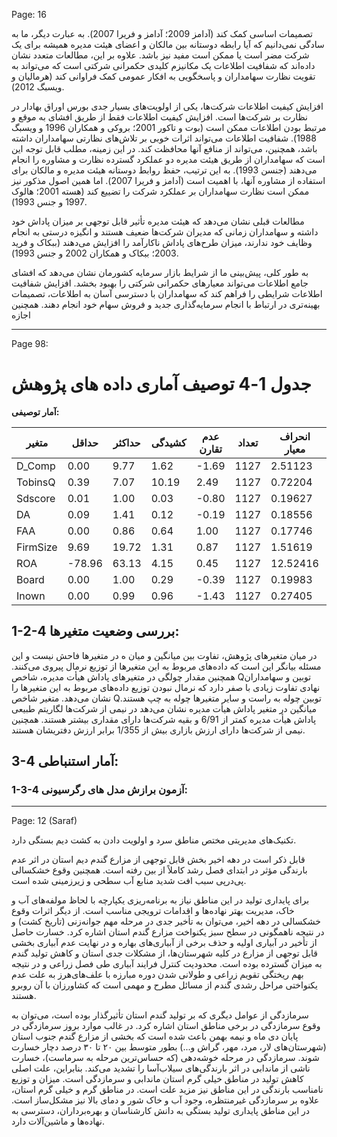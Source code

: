 Page: 16


تصمیمات اساسی کمک کند (آدامز 2009؛ آدامز و فریرا 2007). به عبارت دیگر، ما به سادگی نمی‌دانیم که آیا رابطه دوستانه بین مالکان و اعضای هیئت مدیره همیشه برای یک شرکت مضر است یا ممکن است مفید نیز باشد. علاوه بر این، مطالعات متعدد نشان داده‌اند که شفافیت اطلاعات یک مکانیزم کلیدی حکمرانی شرکتی است که می‌تواند به تقویت نظارت سهامداران و پاسخگویی به افکار عمومی کمک فراوانی کند (هرمالیان و ویسبگ 2012).

افزایش کیفیت اطلاعات شرکت‌ها، یکی از اولویت‌های بسیار جدی بورس اوراق بهادار در نظارت بر شرکت‌ها است. افزایش کیفیت اطلاعات فقط از طریق افشای به موقع و مرتبط بودن اطلاعات ممکن است (بوت و تاکور 2001؛ بروکی و همکاران 1996 و ویسبگ 1988). شفافیت اطلاعات می‌تواند اثرات خوبی بر تلاش‌های نظارتی سهامداران داشته باشد، همچنین، می‌تواند از منافع آنها محافظت کند. در این زمینه، مطلب قابل توجه این است که سهامداران از طریق هیئت مدیره دو عملکرد گسترده نظارت و مشاوره را انجام می‌دهند (جنسن 1993). به این ترتیب، حفظ روابط دوستانه هیئت مدیره و مالکان برای استفاده از مشاوره آنها، با اهمیت است (آدامز و فریرا 2007). اما همین اصول مذکور نیز ممکن است نظارت سهامداران بر عملکرد شرکت را تضییع کند (هسته 2001؛ هالوک 1997 و جنس 1993).

مطالعات قبلی نشان می‌دهد که هیئت مدیره تأثیر قابل توجهی بر میزان پاداش خود داشته و سهامداران زمانی که مدیران شرکت‌ها ضعیف هستند و انگیزه درستی به انجام وظایف خود ندارند، میزان طرح‌های پاداش ناکارآمد را افزایش می‌دهند (ببکاک و فرید 2003؛ ببکاک و همکاران 2002 و جنس 1993).

به طور کلی، پیش‌بینی ما از شرایط بازار سرمایه کشورمان نشان می‌دهد که افشای جامع اطلاعات می‌تواند معیارهای حکمرانی شرکتی را بهبود بخشد. افزایش شفافیت اطلاعات شرایطی را فراهم کند که سهامداران با دسترسی آسان به اطلاعات، تصمیمات بهینه‌تری در ارتباط با انجام سرمایه‌گذاری جدید و فروش سهام خود انجام دهند. همچنین اجازه






--------
Page 98:

# جدول 1-4 توصیف آماری داده های پژوهش

**آمار توصیفی:**

|    متغیر      |    حداقل      |   حداکثر    |   کشیدگی   |   عدم تقارن  |  تعداد  | انحراف معیار | میانه | میانگین |
|---------------|---------------|--------------|------------|--------------|---------|---------------|-------|---------|
| D_Comp        | 0.00          | 9.77         | 1.62       | -1.69        | 1127    | 2.51123       | 6.91  | 6.0875  |
| TobinsQ      | 0.39          | 7.07         | 10.19      | 2.49         | 1127    | 0.72204       | 1.35  | 1.5599  |
| Sdscore      | 0.01          | 1.00         | 0.03       | -0.80        | 1127    | 0.19627       | 0.76  | 0.7208  |
| DA           | 0.09          | 1.41         | 0.12       | -0.19        | 1127    | 0.18556       | 0.61  | 0.5933  |
| FAA          | 0.00          | 0.86         | 0.64       | 1.00         | 1127    | 0.17746       | 0.21  | 0.2542  |
| FirmSize     | 9.69          | 19.72        | 1.31       | 0.87         | 1127    | 1.51619       | 13.53 | 13.7201 |
| ROA          | -78.96        | 63.13        | 4.15       | 0.45         | 1127    | 12.52416      | 10.56 | 12.7498 |
| Board        | 0.00          | 1.00         | 0.29       | -0.39        | 1127    | 0.19983       | 0.60  | 0.6739  |
| Inown        | 0.00          | 0.99         | 0.96       | -1.43        | 1127    | 0.27405       | 0.81  | 0.7088  |

## 1-2-4 بررسی وضعیت متغیرها:
در میان متغیرهای پژوهش، تفاوت بین میانگین و میان    ه در متغیرها فاحش نیست و این مسئله بیانگر این است که داده‌های مربوط به این متغیرها از توزیع نرمال پیروی می‌کنند. همچنین مقدار چولگی در متغیرهای پاداش هیأت مدیره، شاخص Qتوبین و سهامداران نهادی تفاوت زیادی با صفر دارد که نرمال نبودن توزیع داده‌های مربوط به این متغیرها را نشان می‌دهد. متغیر شاخص Qتوبین چوله به راست و سایر متغیرها چوله به چپ هستند. میانگین در متغیر پاداش هیأت مدیره نشان می‌دهد در نیمی از شرکت‌ها لگاریتم طبیعی پاداش هیأت مدیره کمتر از  6/91 و بقیه شرکت‌ها دارای مقداری بیشتر هستند. همچنین نیمی از شرکت‌ها دارای ارزش بازاری بیش از  1/355 برابر ارزش دفتریشان هستند.

## 3-4 آمار استنباطی:
### 1-3-4 آزمون برازش مدل های رگرسیونی:









---------
Page: 12 (Saraf)


تکنیک‌های مدیریتی مختص مناطق سرد و اولویت دادن به کشت دیم بستگی دارد.

قابل ذکر است در دهه اخیر بخش قابل توجهی از مزارع گندم دیم استان در اثر عدم بارندگی مؤثر در ابتدای فصل رشد کاملاً از بین رفته است. همچنین وقوع خشکسالی پی‌درپی سبب افت شدید منابع آب سطحی و زیرزمینی شده است.

برای پایداری تولید در این مناطق نیاز به برنامه‌ریزی یکپارچه با لحاظ مولفه‌های آب و خاک، مدیریت بهتر نهاده‌ها و اقدامات ترویجی مناسب است. از دیگر اثرات وقوع خشکسالی در دهه اخیر، می‌توان به تأخیر جدی در مرحله مهم جوانه‌زنی (تاریخ کشت) و در نتیجه ناهمگونی در سطح سبز یکنواخت مزارع گندم استان اشاره کرد. خسارت حاصل از تأخیر در آبیاری اولیه و حذف برخی از آبیاری‌های بهاره و در نهایت عدم آبیاری بخشی قابل توجهی از مزارع در کلیه شهرستان‌ها، از مشکلات جدی استان و کاهش تولید گندم به میزان گسترده بوده است. محدودیت کنترل فرایند آبیاری طی فصل زراعی و در نتیجه بهم ریختگی تقویم زراعی و طولانی شدن دوره مبارزه با علف‌های‌هرز به علت عدم یکنواختی مراحل رشدی گندم از مسائل مطرح و مهمی است که کشاورزان با آن روبرو هستند.

سرمازدگی از عوامل دیگری که بر تولید گندم استان تأثیرگذار بوده است، می‌توان به وقوع سرمازدگی در برخی مناطق استان اشاره کرد. در غالب موارد بروز سرمازدگی در پایان دی ماه و نیمه بهمن باعث شده است که بخشی از مزارع گندم جنوب استان (شهرستان‌های لار، مرد، مهر، گراش و...) بطور متوسط بین ۲۰ تا ۳۰ درصد دچار خسارت شوند. سرمازدگی در مرحله خوشه‌دهی (که حساس‌ترین مرحله به سرماست)، خسارت ناشی از ماندابی در اثر بارندگی‌های سیلاب‌آسا را تشدید می‌کند. بنابراین، علت اصلی کاهش تولید در مناطق خیلی گرم استان ماندابی و سرمازدگی است. میزان و توزیع نامناسب بارندگی در این مناطق نیز مزید علت است. در مناطق گرم و خیلی گرم استان، علاوه بر سرمازدگی غیرمنتظره، وجود آب و خاک شور و دمای بالا نیز مشکل‌ساز است. در این مناطق پایداری تولید بستگی به دانش کارشناسان و بهره‌برداران، دسترسی به نهاده‌ها و ماشین‌آلات دارد.